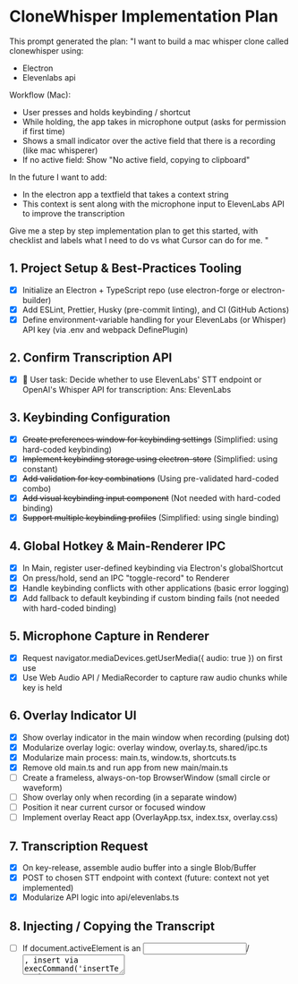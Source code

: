 # CloneWhisper Implementation Plan

This prompt generated the plan:
<prompt>
"I want to build a mac whisper clone called clonewhisper using:

- Electron
- Elevenlabs api

Workflow (Mac):

- User presses and holds keybinding / shortcut
- While holding, the app takes in microphone output (asks for permission if first time)
- Shows a small indicator over the active field that there is a recording (like mac whisperer)
- If no active field: Show "No active field, copying to clipboard"

In the future I want to add:

- In the electron app a textfield that takes a context string
- This context is sent along with the microphone input to ElevenLabs API to improve the transcription

Give me a step by step implementation plan to get this started, with checklist and labels what I need to do vs what Cursor can do for me. "
</prompt>

## 1. Project Setup & Best-Practices Tooling

- [x] Initialize an Electron + TypeScript repo (use electron-forge or electron-builder)
- [x] Add ESLint, Prettier, Husky (pre-commit linting), and CI (GitHub Actions)
- [x] Define environment-variable handling for your ElevenLabs (or Whisper) API key (via .env and webpack DefinePlugin)

## 2. Confirm Transcription API

- [x] 🔹 User task: Decide whether to use ElevenLabs' STT endpoint or OpenAI's Whisper API for transcription: Ans: ElevenLabs

## 3. Keybinding Configuration

- [x] ~~Create preferences window for keybinding settings~~ (Simplified: using hard-coded keybinding)
- [x] ~~Implement keybinding storage using electron-store~~ (Simplified: using constant)
- [x] ~~Add validation for key combinations~~ (Using pre-validated hard-coded combo)
- [x] ~~Add visual keybinding input component~~ (Not needed with hard-coded binding)
- [x] ~~Support multiple keybinding profiles~~ (Simplified: using single binding)

## 4. Global Hotkey & Main-Renderer IPC

- [x] In Main, register user-defined keybinding via Electron's globalShortcut
- [x] On press/hold, send an IPC "toggle-record" to Renderer
- [x] Handle keybinding conflicts with other applications (basic error logging)
- [x] Add fallback to default keybinding if custom binding fails (not needed with hard-coded binding)

## 5. Microphone Capture in Renderer

- [x] Request navigator.mediaDevices.getUserMedia({ audio: true }) on first use
- [x] Use Web Audio API / MediaRecorder to capture raw audio chunks while key is held

## 6. Overlay Indicator UI

- [x] Show overlay indicator in the main window when recording (pulsing dot)
- [x] Modularize overlay logic: overlay window, overlay.ts, shared/ipc.ts
- [x] Modularize main process: main.ts, window.ts, shortcuts.ts
- [x] Remove old main.ts and run app from new main/main.ts
- [ ] Create a frameless, always-on-top BrowserWindow (small circle or waveform)
- [ ] Show overlay only when recording (in a separate window)
- [ ] Position it near current cursor or focused window
- [ ] Implement overlay React app (OverlayApp.tsx, index.tsx, overlay.css)

## 7. Transcription Request

- [x] On key-release, assemble audio buffer into a single Blob/Buffer
- [x] POST to chosen STT endpoint with context (future: context not yet implemented)
- [x] Modularize API logic into api/elevenlabs.ts

## 8. Injecting / Copying the Transcript

- [ ] If document.activeElement is an <input>/<textarea>, insert via execCommand('insertText') or keystrokes
- [ ] Else, fall back to electron.clipboard.writeText(text)
- [ ] Show "Copied to clipboard" toast

## 9. Error Handling & Polish

- [x] Handle microphone-denied errors (basic error display)
- [x] Handle network errors (error display in UI)
- [x] Handle empty transcripts
- [x] Provide user feedback (toast/snackbar) for each state (basic feedback in UI)

## 10. Packaging & Distribution

- [ ] Configure electron-builder for macOS .dmg
- [ ] Optional: Configure notarization
- [ ] Generate icons and bundle assets

## 11. Future: Context UI

- [ ] Add preferences window with text field for "Prompt context"
- [ ] Pass context string in transcription POST (e.g. as context or initial_prompt)

## 12. Code Structure & Refactoring

- [x] Refactor recording logic into hooks/useAudioRecorder.ts
- [x] Refactor transcription logic into hooks/useTranscription.ts
- [x] Move API logic to api/elevenlabs.ts
- [x] Move UI to components/RecordingIndicator.tsx and components/TranscriptionDisplay.tsx
- [x] App.tsx now only wires together hooks, IPC, and UI components

⸻

**Next recommended step:**

- [ ] Implement the overlay React app (OverlayApp.tsx, index.tsx, overlay.css) for the separate overlay window.
- [ ] Wire up IPC from renderer to show/hide overlay when recording starts/stops.
